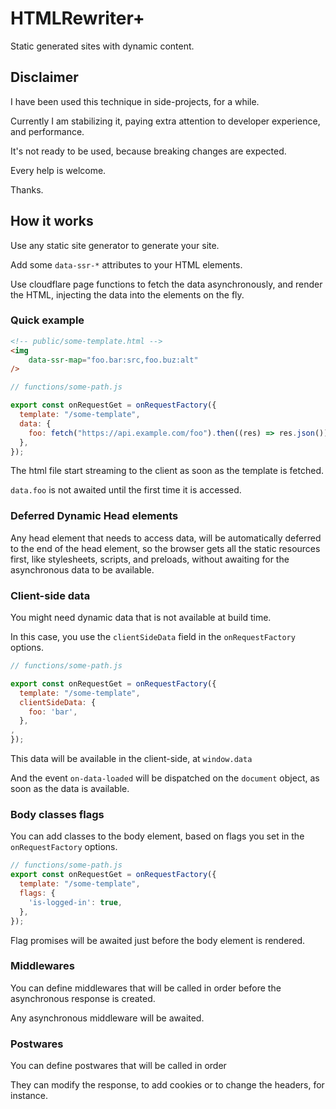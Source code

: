# HTMLRewriter+

Static generated sites with dynamic content.

## Disclaimer

I have been used this technique in side-projects, for a while.

Currently I am stabilizing it, paying extra attention to developer experience, and performance.

It's not ready to be used, because breaking changes are expected.

Every help is welcome.

Thanks.

## How it works

Use any static site generator to generate your site.

Add some `data-ssr-*` attributes to your HTML elements.

Use cloudflare page functions to fetch the data asynchronously, and render the HTML, injecting the data into the elements on the fly.

### Quick example

```html
<!-- public/some-template.html -->
<img
    data-ssr-map="foo.bar:src,foo.buz:alt"
/>
```

```javascript
// functions/some-path.js

export const onRequestGet = onRequestFactory({
  template: "/some-template",
  data: {
    foo: fetch("https://api.example.com/foo").then((res) => res.json()),
  },
});
```

The html file start streaming to the client as soon as the template is fetched.

`data.foo` is not awaited until the first time it is accessed.

### Deferred Dynamic Head elements

Any head element that needs to access data, will be automatically deferred to the end of the head element, so the browser gets all the static resources first, like stylesheets, scripts, and preloads, without awaiting for the asynchronous data to be available.

### Client-side data

You might need dynamic data that is not available at build time.

In this case, you use the `clientSideData` field in the `onRequestFactory` options.

```javascript
// functions/some-path.js

export const onRequestGet = onRequestFactory({
  template: "/some-template",
  clientSideData: {
    foo: 'bar',
  },
,
});
```

This data will be available in the client-side, at `window.data`

And the event `on-data-loaded` will be dispatched on the `document` object, as soon as the data is available.

### Body classes flags

You can add classes to the body element, based on flags you set in the `onRequestFactory` options.

```javascript
// functions/some-path.js
export const onRequestGet = onRequestFactory({
  template: "/some-template",
  flags: {
    'is-logged-in': true,
  },
});
```

Flag promises will be awaited just before the body element is rendered.

### Middlewares

You can define middlewares that will be called in order before the asynchronous response is created.

Any asynchronous middleware will be awaited.

### Postwares

You can define postwares that will be called in order

They can modify the response, to add cookies or to change the headers, for instance.
